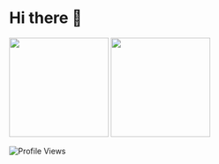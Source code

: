# Hi there 👋

<img height="180em" src="https://github-readme-stats.vercel.app/api/top-langs/?username=FBIKdot&theme=radical&layout=compact&langs_count=8" /> <img height="180em" src="https://github-readme-stats.vercel.app/api?username=FBIKdot&theme=radical" />

![Profile Views](https://count.getloli.com/get/@FBIK.)
